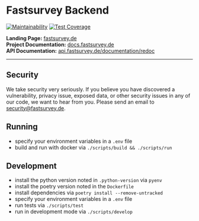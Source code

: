# Fastsurvey Backend

[![Maintainability](https://api.codeclimate.com/v1/badges/5bf56497eaca37fe1635/maintainability)](https://codeclimate.com/repos/61675e535da22f01b70008b4/maintainability) [![Test Coverage](https://api.codeclimate.com/v1/badges/5bf56497eaca37fe1635/test_coverage)](https://codeclimate.com/repos/61675e535da22f01b70008b4/test_coverage)

**Landing Page:** [fastsurvey.de](https://fastsurvey.de/)</br>
**Project Documentation:** [docs.fastsurvey.de](https://docs.fastsurvey.de/)</br>
**API Documentation:** [api.fastsurvey.de/documentation/redoc](https://api.fastsurvey.de/documentation/redoc)

---

## Security

We take security very seriously. If you believe you have discovered a vulnerability, privacy issue, exposed data, or other security issues in any of our code, we want to hear from you. Please send an email to security@fastsurvey.de.

## Running

- specify your environment variables in a `.env` file
- build and run with docker via `./scripts/build && ./scripts/run`

## Development

- install the python version noted in `.python-version` via `pyenv`
- install the poetry version noted in the `Dockerfile`
- install dependencies via `poetry install --remove-untracked`
- specify your environment variables in a `.env` file
- run tests via `./scripts/test`
- run in development mode via `./scripts/develop`
